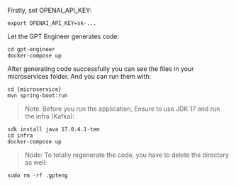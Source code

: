 Firstly, set OPENAI_API_KEY:
```
export OPENAI_API_KEY=sk-...
```

Let the GPT Engineer generates code:
```
cd gpt-engineer
docker-compose up
```

After generating code successfully you can see the files in your microservices folder.
And you can run them with:

```
cd {microservice}
mvn spring-boot:run
```

> Note: Before you run the application, Ensure to use JDK 17 and run the infra (Kafka):
```
sdk install java 17.0.4.1-tem
cd infra
docker-compose up
```

> Node: To totally regenerate the code, you have to delete the directory as well:
```
sudo rm -rf .gpteng
```

